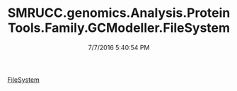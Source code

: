 ﻿---
title: SMRUCC.genomics.Analysis.ProteinTools.Family.GCModeller.FileSystem
date: 7/7/2016 5:40:54 PM
---

[FileSystem](T-SMRUCC.genomics.Analysis.ProteinTools.Family.GCModeller.FileSystem.FileSystem.html)
